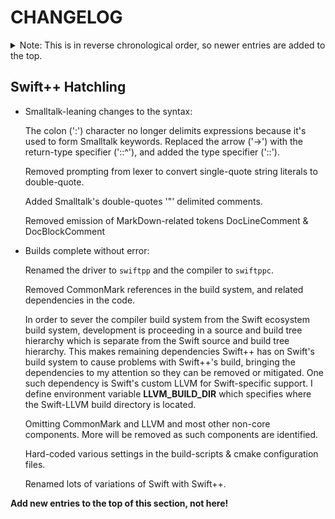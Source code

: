 CHANGELOG
=========

<details>
<summary>Note: This is in reverse chronological order, so newer entries are added to the top.</summary>

| Contents                                |
| :-------------------------------------- |
| [Swift++ Hatchling](#swift++-hatchling) |

</details>

<a name="swift-hatchling" />

Swift++ Hatchling
-----------------

* Smalltalk-leaning changes to the syntax:

  The colon (':') character no longer delimits expressions because it's used to form Smalltalk keywords.
  Replaced the arrow ('->') with the return-type specifier ('::^'), and added the type specifier ('::').

  Removed prompting from lexer to convert single-quote string literals to double-quote.

  Added Smalltalk's double-quotes '\"' delimited comments.

  Removed emission of MarkDown-related tokens DocLineComment & DocBlockComment

* Builds complete without error:

  Renamed the driver to `swiftpp` and the compiler to `swiftppc`.

  Removed CommonMark references in the build system, and related dependencies in the code.

  In order to sever the compiler build system from the Swift ecosystem build system, development is
  proceeding in a source and build tree hierarchy which is separate from the Swift source and build
  tree hierarchy. This makes remaining dependencies Swift++ has on Swift's build system to cause
  problems with Swift++'s build, bringing the dependencies to my attention so they can be removed
  or mitigated. One such dependency is Swift's custom LLVM for Swift-specific support. I define
  environment variable **LLVM_BUILD_DIR** which specifies where the Swift-LLVM build directory is located.

  Omitting CommonMark and LLVM and most other non-core components. More will be removed as such
  components are identified.

  Hard-coded various settings in the build-scripts & cmake configuration files.

  Renamed lots of variations of Swift with Swift++.

**Add new entries to the top of this section, not here!**

